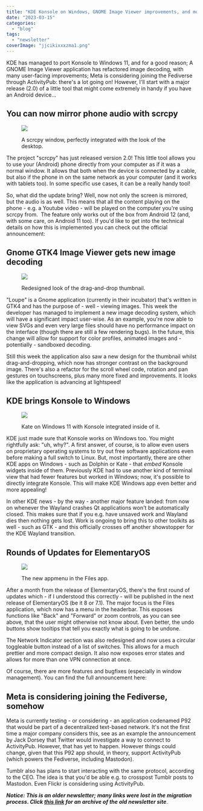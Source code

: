 ```yaml
---
title: "KDE Konsole on Windows, GNOME Image Viewer improvements, and more!"
date: "2023-03-15"
categories: 
  - "blog"
tags: 
  - "newsletter"
coverImage: "jjcikixxxzma1.png"
---
```


KDE has managed to port Konsole to Windows 11, and for a good reason; A GNOME Image Viewer application has refactored image decoding, with many user-facing improvements; Meta is considering joining the Fediverse through ActivityPub: there's a lot going on! However, I'll start with a major release (2.0) of a little tool that might come extremely in handy if you have an Android device...

## You can now mirror phone audio with scrcpy

<figure>

![](images/image-29.png)

<figcaption>

A scrcpy window, perfectly integrated with the look of the desktop.

</figcaption>

</figure>

The project "scrcpy" has just released version 2.0! This little tool allows you to use your (Android) phone directly from your computer as if it was a normal window. It allows that both when the device is connected by a cable, but also if the phone in on the same network as your computer (and it works with tablets too). In some specific use cases, it can be a really handy tool!

So, what did the update bring? Well, now not only the screen is mirrored, but the audio is as well. This means that all the content playing on the phone - e.g. a Youtube video - will be played on the computer you're using scrcpy from.  The feature only works out of the box from Android 12 (and, with some care, on Android 11 too). If you'd like to get into the technical details on how this is implemented you can check out the official announcement:

## Gnome GTK4 Image Viewer gets new image decoding

<figure>

![](images/image-30.png)

<figcaption>

Redesigned look of the drag-and-drop thumbnail.

</figcaption>

</figure>

"Loupe" is a Gnome application (currently in their incubator) that's written in GTK4 and has the purpose of - well - viewing images. This week the developer has managed to implement a new image decoding system, which will have a significant impact user-wise. As an example, you're now able to view SVGs and even very large files should have no performance impact on the interface (though there are still a few rendering bugs). In the future, this change will allow for support for color profiles, animated images and - potentially - sandboxed decoding.

Still this week the application also saw a new design for the thumbnail whilst drag-and-dropping, which now has stronger contrast on the background image. There's also a refactor for the scroll wheel code, rotation and pan gestures on touchscreens, plus many more fixed and improvements. It looks like the application is advancing at lightspeed!

## KDE brings Konsole to Windows

<figure>

![](images/image-31.png)

<figcaption>

Kate on Windows 11 with Konsole integrated inside of it.

</figcaption>

</figure>

KDE just made sure that Konsole works on Windows too. You might rightfully ask: "uh, why?". A first answer, of course, is to allow even users on proprietary operating systems to try out free software applications even before making a full switch to Linux. But, most importantly, there are other KDE apps on Windows - such as Dolphin or Kate - that _embed_ Konsole widgets inside of them. Previously KDE had to use another kind of terminal view that had fewer features but worked in Windows; now, it's possible to directly integrate Konsole. This will make KDE Windows app even better and more appealing!

In other KDE news - by the way - another major feature landed: from now on whenever the Wayland crashes Qt applications won't be automatically closed. This makes sure that if you e.g. have unsaved work and Wayland dies then nothing gets lost. Work is ongoing to bring this to other toolkits as well - such as GTK - and this officially crosses off another showstopper for the KDE Wayland transition.

## Rounds of Updates for ElementaryOS

<figure>

![](images/image-32.png)

<figcaption>

The new appmenu in the Files app.

</figcaption>

</figure>

After a month from the release of ElementaryOS, there's the first round of updates which - if I understood this correctly - will be published in the next release of ElementaryOS (be it 8 or 7.1). The major focus is the Files application, which now has a menu in the headerbar. This exposes functions like "Back" and "Forward" or zoom controls, as you can see above, that the user might otherwise not know about. Even better, the undo buttons show tooltips that tell you exactly what is going to be undone.

The Network Indicator section was also redesigned and now uses a circular toggleable button instead of a list of switches. This allows for a much prettier and more compact design. It also now exposes error states and allows for more than one VPN connection at once.

Of course, there are more features and bugfixes (especially in window management). You can find the full announcement here:

## Meta is considering joining the Fediverse, somehow

Meta is currently testing - or considering - an application codenamed P92 that would be part of a decentralized text-based network. It's not the first time a major company considers this, see as an example the announcement by Jack Dorsey that Twitter would investigate a way to connect to ActivityPub. However, that has yet to happen. However things could change, given that this P92 app should, in theory, support ActivityPub (which powers the Fediverse, including Mastodon).

Tumblr also has plans to start interacting with the same protocol, according to the CEO. The idea is that you'd be able e.g. to crosspost Tumblr posts to Mastodon. Even Flickr is considering using ActivityPub.

**_Notice: This is an older newsletter; many links were lost in the migration process. Click [this link](https://archive.techhut.tv/) for an archive of the old newsletter site_**.
